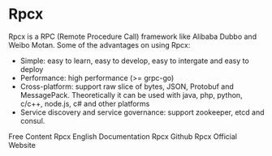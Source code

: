 # Rpcx

Rpcx is a RPC (Remote Procedure Call) framework like Alibaba Dubbo and Weibo Motan. Some of the advantages on using Rpcx:
- Simple: easy to learn, easy to develop, easy to intergate and easy to deploy
- Performance: high performance (>= grpc-go)
- Cross-platform: support raw slice of bytes, JSON, Protobuf and MessagePack. Theoretically it can be used with java, php, python, c/c++, node.js, c# and other platforms
- Service discovery and service governance: support zookeeper, etcd and consul.

<ResourceGroupTitle>Free Content</ResourceGroupTitle>
<BadgeLink colorScheme='yellow' badgeText='Read' href='https://en.doc.rpcx.io/'>Rpcx English Documentation</BadgeLink>
<BadgeLink colorScheme='blue' badgeText='Official Github' href='https://github.com/smallnest/rpcx'>Rpcx Github</BadgeLink>
<BadgeLink colorScheme='blue' badgeText='Official Website' href='https://rpcx.io/'>Rpcx Official Website</BadgeLink>
